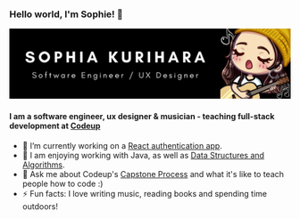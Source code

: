 ### Hello world, I'm Sophie! 👋

![Github Banner](images/git-banner.png)

#### I am a software engineer, ux designer & musician - teaching full-stack development at [Codeup](https://www.codeup.com)
 
 - 🔭 I’m currently working on a [React authentication app](https://github.com/sophiakurihara/react-authentication).
 - 🌱 I am enjoying working with Java, as well as [Data Structures and Algorithms](https://github.com/sophiakurihara/data-structures-and-algorithms).
 - 💬 Ask me about Codeup's [Capstone Process](https://codeup.com/ganymede/) and what it's like to teach people how to code :)
 - ⚡ Fun facts: I love writing music, reading books and spending time outdoors!
 
<!--
**sophiakurihara/sophiakurihara** is a ✨ _special_ ✨ repository because its `README.md` (this file) appears on your GitHub profile.

Here are some ideas to get you started:

- 👯 I’m looking to collaborate on ...
- 🤔 I’m looking for help with ...
- 💬 Ask me about ...
- 📫 How to reach me: ...
- 😄 Pronouns: ...
- ⚡ Fun fact: ...
-->
